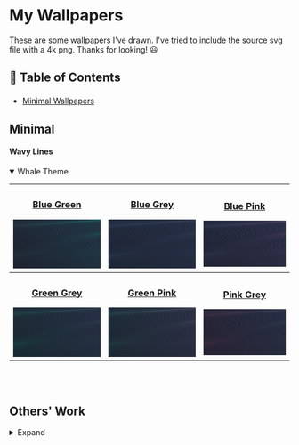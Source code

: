 # My Wallpapers

These are some wallpapers I've drawn. I've tried to include the source svg file with a 4k png. Thanks for looking! :smiley: 

<!-- TABLE OF CONTENTS -->
<h2 id="table-of-contents"> 

:book: Table of Contents</h2>

<ul>
    <li><a href="README.md#minimal">Minimal Wallpapers</a></li>
    
</ul>

<h2 id="minimal"> Minimal</h2>

<h4 id="wavy-lines"> Wavy Lines</h4>
<details open="open"><summary>Whale Theme</summary>
<table>
  <tr>
    <th>
      <h3 align="center"><a href="./whale-theme/simple-whale_blue-green.png">Blue Green</h3>
      <a href="./whale-theme/simple-whale_blue-green.png"><img src="./whale-theme/simple-whale_blue-green.svg" alt="Blue Green"></a>
    </th>
    <th>
      <h3 align="center"><a href="./whale-theme/simple-whale_blue-grey.png">Blue Grey</h3>
      <a href="./whale-theme/simple-whale_blue-grey.png"><img src="./whale-theme/simple-whale_blue-grey.svg" alt="Blue Grey"></a>
    </th>
    <th>
      <h3 align="center"><a href="./whale-theme/simple-whale_blue-pink.png">Blue Pink</h3>
      <a href="./whale-theme/simple-whale_blue-pink.png"><img src="./whale-theme/simple-whale_blue-pink.svg" alt="Blue Pink"></a>
    </th>
  </tr>


<tr>
  <th>
    <h3 align="center"><a href="./whale-theme/simple-whale_green-grey.png">Green Grey</h3>
    <a href="./whale-theme/simple-whale_green-grey.png"><img src="./whale-theme/simple-whale_green-grey.svg" alt="Green Grey"></a>
  </div>
  <th>
    <h3 align="center"><a href="./whale-theme/simple-whale_green-pink.png">Green Pink</h3>
    <a href="./whale-theme/simple-whale_green-pink.png"><img src="./whale-theme/simple-whale_green-pink.svg" alt="Green Pink"></a>
  </div>
  <th>
    <h3 align="center"><a href="./whale-theme/simple-whale_pink-grey.png">Pink Grey</h3>
    <a href="./whale-theme/simple-whale_pink-grey.png"><img src="./whale-theme/simple-whale_pink-grey.svg" alt="Pink Grey"></a>
  </div>
</div>
</table>
</details>

<br><br><h2 id="Others">Others' Work</h1>
<details><summary>Expand</summary><br>
<ul>

<h2 id="micro-focus">Micro Focus</h2><br>
<details open="open"><summary>Expand</summary>

<ul>

<table>
  <tr>
    <th>
      <h3 align="center"><a href="./Micro_Focus/MF_Wallpaper_1">MF Wallpaper 1</a></h3>
      <a href="./Micro_Focus/MF_Wallpaper_1/Fullscreen_1-1x.png"><img src="./Micro_Focus/MF_Wallpaper_1/Fullscreen_1-1x.png" alt="Fullscreen 1-1x"></a>
    </th>
    <th>
      <h3 align="center"><a href="./Micro_Focus/MF_Wallpaper_2">MF Wallpaper 2</a></h3>
      <a href="./Micro_Focus/MF_Wallpaper_2/Fullscreen_2-1x.png"><img src="./Micro_Focus/MF_Wallpaper_2/Fullscreen_2-1x.png" alt="Fullscreen 2-1x"></a>
    </th>
    <th>
      <h3 align="center"><a href="./Micro_Focus/MF_Wallpaper_3">MF Wallpaper 3</a></h3>
      <a href="./Micro_Focus/MF_Wallpaper_3/Fullscreen_3-1x.png"><img src="./Micro_Focus/MF_Wallpaper_3/Fullscreen_3-1x.png" alt="Fullscreen 3-1x"></a>
    </th>
  </tr>
  <tr>
    <th>
      <h3 align="center"><a href="./Micro_Focus/MF_Wallpaper_4">MF Wallpaper 4</a></h3>
      <a href="./Micro_Focus/MF_Wallpaper_4/Fullscreen_4-1x.png"><img src="./Micro_Focus/MF_Wallpaper_4/Fullscreen_4-1x.png" alt="Fullscreen 4-1x"></a>
    </th>
    <th>
      <h3 align="center"><a href="./Micro_Focus/MF_Wallpaper_5">MF Wallpaper 5</a></h3>
      <a href="./Micro_Focus/MF_Wallpaper_5/Fullscreen_5-1x.png"><img src="./Micro_Focus/MF_Wallpaper_5/Fullscreen_5-1x.png" alt="Fullscreen 5-1x"></a>
    </th>
    <th>
      <h3 align="center"><a href="./Micro_Focus/MF_Wallpaper_6">MF Wallpaper 6</a></h3>
      <a href="./Micro_Focus/MF_Wallpaper_6/Fullscreen_6-1x.png"><img src="./Micro_Focus/MF_Wallpaper_6/Fullscreen_6-1x.png" alt="Fullscreen 6-1x"></a>
    </th>
  </tr>
  <tr>
    <th>
      <h3 align="center"><a href="./Micro_Focus/MF_Wallpaper_7">MF Wallpaper 7</a></h3>
      <a href="./Micro_Focus/MF_Wallpaper_7/Fullscreen_7-1x.png"><img src="./Micro_Focus/MF_Wallpaper_7/Fullscreen_7-1x.png" alt="Fullscreen 7-1x"></a>
    </th>
    <th>
      <h3 align="center"><a href="./Micro_Focus/MF_Wallpaper_8">MF Wallpaper 8</a></h3>
      <a href="./Micro_Focus/MF_Wallpaper_8/Fullscreen_8-1x.png"><img src="./Micro_Focus/MF_Wallpaper_8/Fullscreen_8-1x.png" alt="Fullscreen 8-1x"></a>
    </th>
    <th>
      <h3 align="center"><a href="./Micro_Focus/MF_Wallpaper_9">MF Wallpaper 9</a></h3>
      <a href="./Micro_Focus/MF_Wallpaper_9/Fullscreen_9-1x.png"><img src="./Micro_Focus/MF_Wallpaper_9/Fullscreen_9-1x.png" alt="Fullscreen 9-1x"></a>
    </th>
  </tr>
  <tr>
    <th>
      <h3 align="center"><a href="./Micro_Focus/MF_Wallpaper_10">MF Wallpaper 10</a></h3>
      <a href="./Micro_Focus/MF_Wallpaper_10/Fullscreen_10-1x.png"><img src="./Micro_Focus/MF_Wallpaper_10/Fullscreen_10-1x.png" alt="Fullscreen 10-1x"></a>
    </th>
  </tr>
</table>
</ul>
</details>

</ul>
</details>
